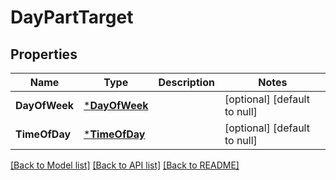 # DayPartTarget

## Properties
Name | Type | Description | Notes
------------ | ------------- | ------------- | -------------
**DayOfWeek** | [***DayOfWeek**](DayOfWeek.md) |  | [optional] [default to null]
**TimeOfDay** | [***TimeOfDay**](TimeOfDay.md) |  | [optional] [default to null]

[[Back to Model list]](../README.md#documentation-for-models) [[Back to API list]](../README.md#documentation-for-api-endpoints) [[Back to README]](../README.md)

